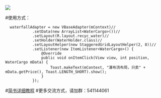 ![](http://upload-images.jianshu.io/upload_images/927828-c1c822e4d4a15357.gif?imageMogr2/auto-orient/strip)


#使用方式：

      waterfallAdapter = new VBaseAdapter(mContext)//
                .setData(new ArrayList<WaterCargo>())//
                .setLayout(R.layout.recyc_water)//
                .setHolder(WaterHolder.class)//
                .setLayoutHelper(new StaggeredGridLayoutHelper(2, 8))//
                .setListener(new ItemListener<WaterCargo>() {
                    @Override
                    public void onItemClick(View view, int position, WaterCargo mData) {
                        Toast.makeText(mContext, "瀑布流布局，只卖" + mData.getPrice(), Toast.LENGTH_SHORT).show();
                    }
                }); 


#[简书详细教程]()
#更多交流方式，请加群：541144061

